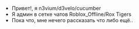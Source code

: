 - Привет!, я n3vium/d3velo/cucumber
- Я админ в сетке чатов Roblox_Offline/Rox Tigers
- Пока что, мне нечего рассказать что либо ещё..

<!---
n3vium/n3vium is a ✨ special ✨ repository because its `README.md` (this file) appears on your GitHub profile.
You can click the Preview link to take a look at your changes.
--->
